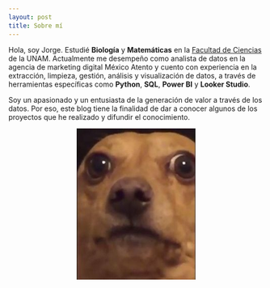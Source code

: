 ```yaml
---
layout: post
title: Sobre mí
---
```


Hola, soy Jorge. Estudié **Biología** y **Matemáticas** en la [Facultad de Ciencias](https://www.fciencias.unam.mx/) de la UNAM.
Actualmente me desempeño como analista de datos en la agencia de marketing digital México Atento y cuento con experiencia
en la extracción, limpieza, gestión, análisis y visualización de datos, a través de herramientas específicas como **Python**, 
**SQL**, **Power BI** y **Looker Studio**.

Soy un apasionado y un entusiasta de la generación de valor a través de los datos. Por eso, este blog tiene la finalidad
de dar a conocer algunos de los proyectos que he realizado y difundir el conocimiento.

<center>
  <img src="/me.jpg" alt="Me">
</center>

